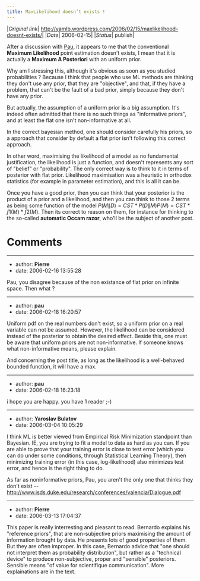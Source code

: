 ```yaml
---
title: MaxLikelihood doesn’t exists !
---
```


|*Original link*| http://yamlb.wordpress.com/2006/02/15/maxlikelihood-doesnt-exists/|
|*Date*| 2006-02-15|
|*Status*| publish|

After a discussion with <a href="http://www.inrialpes.fr/movi/people/gargallo/">Pau</a>, it appears to me that the conventional <strong>Maximum Likelihood</strong> point estimation doesn't exists, I mean that it is actually a <strong>Maximum A Posteriori</strong> with an uniform prior.

Why am I stressing this, although it's obvious as soon as you studied probabilities ? Because I think that people who use ML methods are thinking they don't use any prior, that they are "objective", and that, if they have a problem, that can't be the fault of a bad prior, simply because they don't have any prior.

But actually, the assumption of a uniform prior <strong>is</strong> a big assumption. It's indeed often admitted that there is no such things as "informative priors", and at least   the flat one isn't non-informative at all.

In the correct bayesian method, one should consider carefully his priors, so a approach that consider by default a flat prior isn't following this correct approach.

In other word, maximising the likelihood of a model as no fundamental justification, the likelihood is just a function, and doesn't represents any sort of "belief" or "probability". The only correct way is to think to it in terms of posterior with flat prior. Likelihood maximisation was a heuristic in orthodox statistics (for example in parameter estimation), and this is all it can be.

Once you have a good prior, then you can think that your posterior is the product of a prior and a likelihood, and then you can think to those 2 terms as being some function of the model $P(M\|D)=CST* P(D\|M) P(M)= CST * f1(M) * f2(M)$. Then its correct to reason on them, for instance for thinking to the so-called <strong>automatic Occam razor</strong>, who'll be the subject of another post.

# Comments


---
- author: **Pierre**
- date: 2006-02-16 13:55:28

Pau, you disagree because of the non existance of flat prior on infinite space. Then what ?

---
- author: **pau**
- date: 2006-02-18 16:20:57

Uniform pdf on the real numbers don't exist, so a uniform prior on a real variable can not be assumed. However, the likelihood can be considered instead of the posterior to obtain the desired effect.
Beside this, one must be aware that uniform priors are not non-informative. If someone knows what non-informative means, please explain.

And concerning the post title, as long as the likelihood is a well-behaved bounded function, it will have a max.

---
- author: **pau**
- date: 2006-02-18 16:23:18

i hope you are happy. you have 1 reader ;-)

---
- author: **Yaroslav Bulatov**
- date: 2006-03-04 10:05:29

I think ML is better viewed from Empirical Risk Minimization standpoint than Bayesian. IE, you are trying to fit a model to data as hard as you can. If you are able to prove that your training error is close to test error (which you can do under some conditions, through Statistical Learning Theory), then minimizing training error (in this case, log-likelihood) also minimizes test error, and hence is the right thing to do.

As far as noninformative priors, Pau, you aren't the only one that thinks they don't exist -- http://www.isds.duke.edu/research/conferences/valencia/Dialogue.pdf

---
- author: **Pierre**
- date: 2006-03-13 17:04:37

This paper is really interresting and pleasant to read. Bernardo explains his "reference priors", that are non-subjective priors maximising the amount of information brought by data. He presents lots of good properties of them. But they are often improper. In this case, Bernardo advice that "one should not interpret them as probability distribution", but rather as a "technical device" to produce non-subjective, proper and "sensible" posteriors. Sensible means "of value for scientifique communication". More explainations are in the text.
